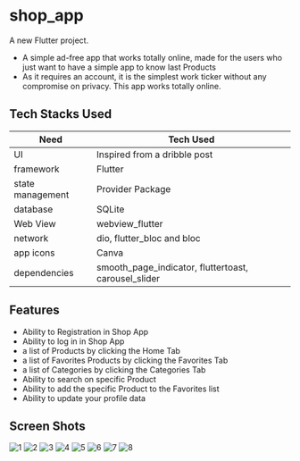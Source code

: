 # shop_app

A new Flutter project.

- A simple ad-free app that works totally online, made for the users who just want to have a simple app to know last Products
- As it requires an account, it is the simplest work ticker without any compromise on privacy. This app works totally online.

## Tech Stacks Used

 Need | Tech Used 
 --- | --- 
 UI | Inspired from a dribble post 
 framework | Flutter
 state management | Provider Package
 database | SQLite
 Web View | webview_flutter
 network | dio, flutter_bloc and bloc
 app icons | Canva
 dependencies | smooth_page_indicator, fluttertoast, carousel_slider
 

## Features

- Ability to Registration in Shop App
- Ability to log in in Shop App
- a list of Products by clicking the Home Tab
- a list of Favorites Products by clicking the Favorites Tab
- a list of Categories by clicking the Categories Tab
- Ability to search on specific Product
- Ability to add the specific Product to the Favorites list
- Ability to update your profile data

## Screen Shots
![1](https://user-images.githubusercontent.com/28659588/143657564-2f566eed-ec88-4f10-b3fa-1bacb2ada66c.png)
![2](https://user-images.githubusercontent.com/28659588/143657561-15a518e1-4ad0-4151-9edd-d258c7531a80.png)
![3](https://user-images.githubusercontent.com/28659588/143657552-7782f3db-3213-4d8f-bd92-f2ffe5e5fc1e.png)
![4](https://user-images.githubusercontent.com/28659588/143657545-1d342c43-1c5a-4c95-a86d-ae074f807f4c.png)
![5](https://user-images.githubusercontent.com/28659588/143657543-6146edf9-c8e5-4675-a640-85b500e176a6.png)
![6](https://user-images.githubusercontent.com/28659588/143657542-4b20f72d-07c8-4d0b-9161-7c0727a951df.png)
![7](https://user-images.githubusercontent.com/28659588/143657538-38f22dfa-9b66-41a5-8f2f-c2a07c18253b.png)
![8](https://user-images.githubusercontent.com/28659588/143657549-163355ce-a221-4b25-be8a-3360e7688bf7.png)
